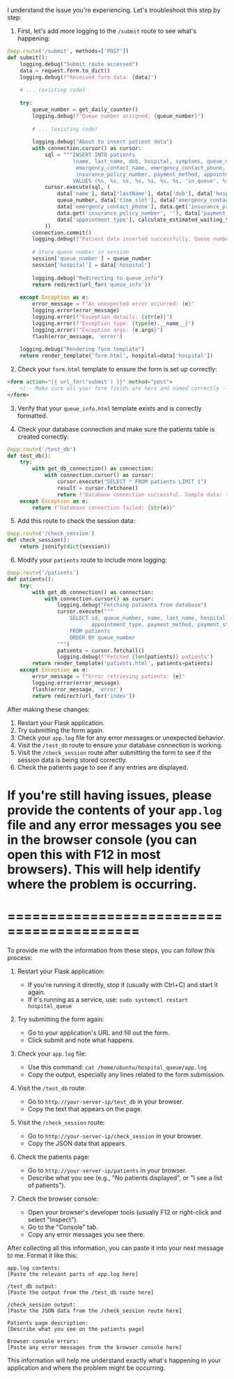 I understand the issue you're experiencing. Let's troubleshoot this step by step:

1. First, let's add more logging to the `/submit` route to see what's happening:

```python
@app.route('/submit', methods=['POST'])
def submit():
    logging.debug("Submit route accessed")
    data = request.form.to_dict()
    logging.debug(f"Received form data: {data}")
    
    # ... (existing code)
    
    try:
        queue_number = get_daily_counter()
        logging.debug(f"Queue number assigned: {queue_number}")
        
        # ... (existing code)
        
        logging.debug("About to insert patient data")
        with connection.cursor() as cursor:
            sql = """INSERT INTO patients 
                     (name, last_name, dob, hospital, symptoms, queue_number, time_slot_id, status,
                      emergency_contact_name, emergency_contact_phone, insurance_provider,
                      insurance_policy_number, payment_method, appointment_type, estimated_waiting_time) 
                     VALUES (%s, %s, %s, %s, %s, %s, %s, 'in_queue', %s, %s, %s, %s, %s, %s, %s)"""
            cursor.execute(sql, (
                data['name'], data['lastName'], data['dob'], data['hospital'], data['symptoms'],
                queue_number, data['time_slot'], data['emergency_contact_name'],
                data['emergency_contact_phone'], data.get('insurance_provider', ''),
                data.get('insurance_policy_number', ''), data['payment_method'],
                data['appointment_type'], calculate_estimated_waiting_time(queue_number)
            ))
        connection.commit()
        logging.debug(f"Patient data inserted successfully. Queue number: {queue_number}")
        
        # Store queue number in session
        session['queue_number'] = queue_number
        session['hospital'] = data['hospital']
        
        logging.debug("Redirecting to queue_info")
        return redirect(url_for('queue_info'))
    
    except Exception as e:
        error_message = f"An unexpected error occurred: {e}"
        logging.error(error_message)
        logging.error(f"Exception details: {str(e)}")
        logging.error(f"Exception type: {type(e).__name__}")
        logging.error(f"Exception args: {e.args}")
        flash(error_message, 'error')
    
    logging.debug("Rendering form template")
    return render_template('form.html', hospital=data['hospital'])
```

2. Check your `form.html` template to ensure the form is set up correctly:

```html
<form action="{{ url_for('submit') }}" method="post">
    <!-- Make sure all your form fields are here and named correctly -->
</form>
```

3. Verify that your `queue_info.html` template exists and is correctly formatted.

4. Check your database connection and make sure the patients table is created correctly:

```python
@app.route('/test_db')
def test_db():
    try:
        with get_db_connection() as connection:
            with connection.cursor() as cursor:
                cursor.execute("SELECT * FROM patients LIMIT 1")
                result = cursor.fetchone()
                return f"Database connection successful. Sample data: {result}"
    except Exception as e:
        return f"Database connection failed: {str(e)}"
```

5. Add this route to check the session data:

```python
@app.route('/check_session')
def check_session():
    return jsonify(dict(session))
```

6. Modify your `patients` route to include more logging:

```python
@app.route('/patients')
def patients():
    try:
        with get_db_connection() as connection:
            with connection.cursor() as cursor:
                logging.debug("Fetching patients from database")
                cursor.execute("""
                    SELECT id, queue_number, name, last_name, hospital, status, 
                           appointment_type, payment_method, payment_status, estimated_waiting_time
                    FROM patients 
                    ORDER BY queue_number
                """)
                patients = cursor.fetchall()
                logging.debug(f"Fetched {len(patients)} patients")
        return render_template('patients.html', patients=patients)
    except Exception as e:
        error_message = f"Error retrieving patients: {e}"
        logging.error(error_message)
        flash(error_message, 'error')
        return redirect(url_for('index'))
```

After making these changes:

1. Restart your Flask application.
2. Try submitting the form again.
3. Check your `app.log` file for any error messages or unexpected behavior.
4. Visit the `/test_db` route to ensure your database connection is working.
5. Visit the `/check_session` route after submitting the form to see if the session data is being stored correctly.
6. Check the patients page to see if any entries are displayed.

If you're still having issues, please provide the contents of your `app.log` file and any error messages you see in the browser console (you can open this with F12 in most browsers). This will help identify where the problem is occurring.
==========================================
==========================================
==========================================
To provide me with the information from these steps, you can follow this process:

1. Restart your Flask application:
   - If you're running it directly, stop it (usually with Ctrl+C) and start it again.
   - If it's running as a service, use: `sudo systemctl restart hospital_queue`

2. Try submitting the form again:
   - Go to your application's URL and fill out the form.
   - Click submit and note what happens.

3. Check your `app.log` file:
   - Use this command: `cat /home/ubuntu/hospital_queue/app.log`
   - Copy the output, especially any lines related to the form submission.

4. Visit the `/test_db` route:
   - Go to `http://your-server-ip/test_db` in your browser.
   - Copy the text that appears on the page.

5. Visit the `/check_session` route:
   - Go to `http://your-server-ip/check_session` in your browser.
   - Copy the JSON data that appears.

6. Check the patients page:
   - Go to `http://your-server-ip/patients` in your browser.
   - Describe what you see (e.g., "No patients displayed", or "I see a list of patients").

7. Check the browser console:
   - Open your browser's developer tools (usually F12 or right-click and select "Inspect").
   - Go to the "Console" tab.
   - Copy any error messages you see there.

After collecting all this information, you can paste it into your next message to me. Format it like this:

```
app.log contents:
[Paste the relevant parts of app.log here]

/test_db output:
[Paste the output from the /test_db route here]

/check_session output:
[Paste the JSON data from the /check_session route here]

Patients page description:
[Describe what you see on the patients page]

Browser console errors:
[Paste any error messages from the browser console here]
```

This information will help me understand exactly what's happening in your application and where the problem might be occurring.